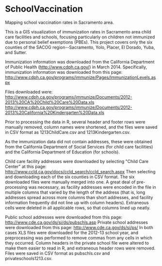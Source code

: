 SchoolVaccination
=================

Mapping school vaccination rates in Sacramento area.

This is a GIS visualization of immunization rates in Sacramento area child care facilities and schools, focusing particularly on children not immunized due to personal belief exemptions (PBEs).  This project covers only the six counties of the SACOG region--Sacramento, Yolo, Placer, El Dorado, Yuba, and Sutter.

Immunization information was downloaded from the California Department of Public Health (http://www.cdph.ca.gov/) in March 2014.  Specifically, immunization information was downloaded from this page: http://www.cdph.ca.gov/programs/immunize/Pages/ImmunizationLevels.aspx

Files downloaded were:
http://www.cdph.ca.gov/programs/immunize/Documents/2012-2013%20CA%20Child%20Care%20Data.xls
http://www.cdph.ca.gov/programs/immunize/Documents/2012-2013%20California%20Kindergarten%20Data.xls

Prior to processing the data in R, several header and footer rows were manually removed, column names were shortened, and the files were saved in CSV format as 1213ChildCare.csv and 1213Kindergarten.csv.

As the immunization data did not contain addresses, these were obtained from the California Department of Social Services (for child care facilities) and the California Department of Education (for schools).

Child care facility addresses were downloaded by selecting "Child Care Center" at this page: http://www.ccld.ca.gov/docs/ccld_search/ccld_search.aspx
Then selecting and downloading each of the six counties in CSV format.  The six downloaded files were manually merged into one.  A great deal of pre-processing was necessary, as facility addresses were encoded in the file in multiple columns that varied by the length of the address (that is, long addresses spread across more columns than short addresses, and facility information frequently did not line up with column headers).  Extraneous cells were deleted in all applicable rows, so that columns lined up neatly.

Public school addresses were downloaded from this page: http://www.cde.ca.gov/ds/si/ds/pubschls.asp
Private school addresses were downloaded from this page: http://www.cde.ca.gov/ds/si/ps/
In both cases XLS files were downloaded for the 2012-13 school year, and preprocessing was performed to remove commas from any cells in which they occurred.  Column headers in the private school file were altered to make them easier to read in R, and extraneous header rows were removed.  Files were saved in CSV format as pubschls.csv and privateschools1213.csv.
